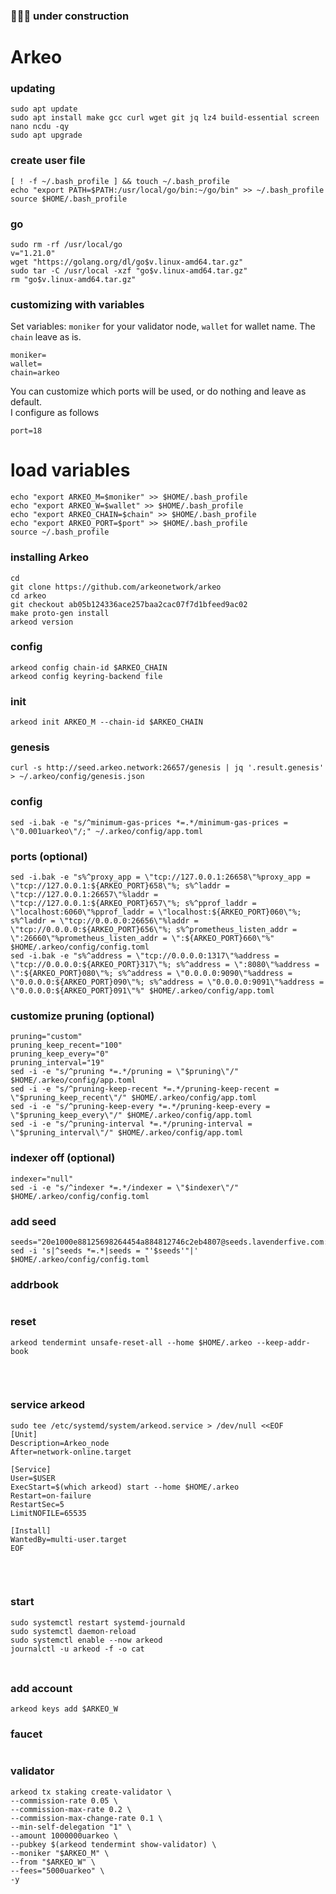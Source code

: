 ### 🚧🚧🚧 under construction
# Arkeo

### updating
```
sudo apt update
sudo apt install make gcc curl wget git jq lz4 build-essential screen nano ncdu -qy
sudo apt upgrade
```

### create user file
```
[ ! -f ~/.bash_profile ] && touch ~/.bash_profile
echo "export PATH=$PATH:/usr/local/go/bin:~/go/bin" >> ~/.bash_profile
source $HOME/.bash_profile
```

### go
```
sudo rm -rf /usr/local/go
v="1.21.0"
wget "https://golang.org/dl/go$v.linux-amd64.tar.gz"
sudo tar -C /usr/local -xzf "go$v.linux-amd64.tar.gz"
rm "go$v.linux-amd64.tar.gz"
```

### customizing with variables
Set variables: `moniker` for your validator node, `wallet` for wallet name. The `chain` leave as is.
```
moniker=
wallet=
chain=arkeo
```
You can customize which ports will be used, or do nothing and leave as default.    
I configure as follows
```
port=18
```

# load variables
```
echo "export ARKEO_M=$moniker" >> $HOME/.bash_profile
echo "export ARKEO_W=$wallet" >> $HOME/.bash_profile
echo "export ARKEO_CHAIN=$chain" >> $HOME/.bash_profile
echo "export ARKEO_PORT=$port" >> $HOME/.bash_profile
source ~/.bash_profile
```

### installing Arkeo
```
cd
git clone https://github.com/arkeonetwork/arkeo
cd arkeo
git checkout ab05b124336ace257baa2cac07f7d1bfeed9ac02
make proto-gen install
arkeod version
```

### config
```
arkeod config chain-id $ARKEO_CHAIN
arkeod config keyring-backend file
```

### init
```
arkeod init ARKEO_M --chain-id $ARKEO_CHAIN
```

### genesis
```
curl -s http://seed.arkeo.network:26657/genesis | jq '.result.genesis' > ~/.arkeo/config/genesis.json
```

### config
```
sed -i.bak -e "s/^minimum-gas-prices *=.*/minimum-gas-prices = \"0.001uarkeo\"/;" ~/.arkeo/config/app.toml
```

### ports (optional)
```
sed -i.bak -e "s%^proxy_app = \"tcp://127.0.0.1:26658\"%proxy_app = \"tcp://127.0.0.1:${ARKEO_PORT}658\"%; s%^laddr = \"tcp://127.0.0.1:26657\"%laddr = \"tcp://127.0.0.1:${ARKEO_PORT}657\"%; s%^pprof_laddr = \"localhost:6060\"%pprof_laddr = \"localhost:${ARKEO_PORT}060\"%; s%^laddr = \"tcp://0.0.0.0:26656\"%laddr = \"tcp://0.0.0.0:${ARKEO_PORT}656\"%; s%^prometheus_listen_addr = \":26660\"%prometheus_listen_addr = \":${ARKEO_PORT}660\"%" $HOME/.arkeo/config/config.toml
sed -i.bak -e "s%^address = \"tcp://0.0.0.0:1317\"%address = \"tcp://0.0.0.0:${ARKEO_PORT}317\"%; s%^address = \":8080\"%address = \":${ARKEO_PORT}080\"%; s%^address = \"0.0.0.0:9090\"%address = \"0.0.0.0:${ARKEO_PORT}090\"%; s%^address = \"0.0.0.0:9091\"%address = \"0.0.0.0:${ARKEO_PORT}091\"%" $HOME/.arkeo/config/app.toml
```

### customize pruning (optional)
```
pruning="custom"
pruning_keep_recent="100"
pruning_keep_every="0"
pruning_interval="19"
sed -i -e "s/^pruning *=.*/pruning = \"$pruning\"/" $HOME/.arkeo/config/app.toml
sed -i -e "s/^pruning-keep-recent *=.*/pruning-keep-recent = \"$pruning_keep_recent\"/" $HOME/.arkeo/config/app.toml
sed -i -e "s/^pruning-keep-every *=.*/pruning-keep-every = \"$pruning_keep_every\"/" $HOME/.arkeo/config/app.toml
sed -i -e "s/^pruning-interval *=.*/pruning-interval = \"$pruning_interval\"/" $HOME/.arkeo/config/app.toml
```

### indexer off (optional)
```
indexer="null"
sed -i -e "s/^indexer *=.*/indexer = \"$indexer\"/" $HOME/.arkeo/config/config.toml
```

### add seed
```
seeds="20e1000e88125698264454a884812746c2eb4807@seeds.lavenderfive.com:22856"
sed -i 's|^seeds *=.*|seeds = "'$seeds'"|' $HOME/.arkeo/config/config.toml
```

### addrbook
```

```

### reset
```
arkeod tendermint unsafe-reset-all --home $HOME/.arkeo --keep-addr-book
```

###
```

```

###
```

```

### service arkeod
```
sudo tee /etc/systemd/system/arkeod.service > /dev/null <<EOF
[Unit]
Description=Arkeo_node
After=network-online.target

[Service]
User=$USER
ExecStart=$(which arkeod) start --home $HOME/.arkeo
Restart=on-failure
RestartSec=5
LimitNOFILE=65535

[Install]
WantedBy=multi-user.target
EOF
```


###
```

```

###
```

```

### start
```
sudo systemctl restart systemd-journald
sudo systemctl daemon-reload
sudo systemctl enable --now arkeod
journalctl -u arkeod -f -o cat
```

###
```

```

### add account
```
arkeod keys add $ARKEO_W
```

### faucet
```

```

### validator
```
arkeod tx staking create-validator \
--commission-rate 0.05 \
--commission-max-rate 0.2 \
--commission-max-change-rate 0.1 \
--min-self-delegation "1" \
--amount 1000000uarkeo \
--pubkey $(arkeod tendermint show-validator) \
--moniker "$ARKEO_M" \
--from "$ARKEO_W" \
--fees="5000uarkeo" \
-y
```

###
```

```

###
```

```

###
```

```

###
```

```

###
```

```

###
```

```

###
```

```
